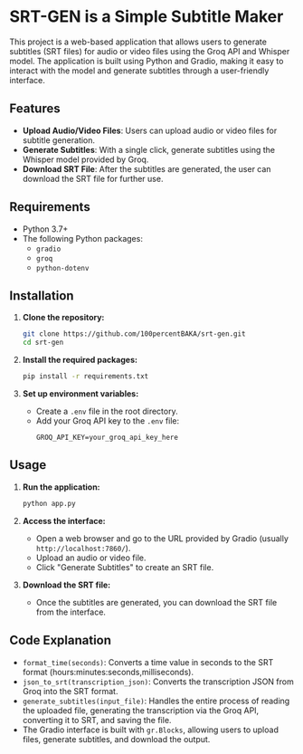 # SRT-GEN is a Simple Subtitle Maker

This project is a web-based application that allows users to generate subtitles (SRT files) for audio or video files using the Groq API and Whisper model. The application is built using Python and Gradio, making it easy to interact with the model and generate subtitles through a user-friendly interface.

## Features

- **Upload Audio/Video Files**: Users can upload audio or video files for subtitle generation.
- **Generate Subtitles**: With a single click, generate subtitles using the Whisper model provided by Groq.
- **Download SRT File**: After the subtitles are generated, the user can download the SRT file for further use.

## Requirements

- Python 3.7+
- The following Python packages:
  - `gradio`
  - `groq`
  - `python-dotenv`

## Installation

1. **Clone the repository:**
   ```bash
   git clone https://github.com/100percentBAKA/srt-gen.git
   cd srt-gen
   ```

2. **Install the required packages:**
   ```bash
   pip install -r requirements.txt
   ```

3. **Set up environment variables:**
   - Create a `.env` file in the root directory.
   - Add your Groq API key to the `.env` file:
     ```plaintext
     GROQ_API_KEY=your_groq_api_key_here
     ```

## Usage

1. **Run the application:**
   ```bash
   python app.py
   ```

2. **Access the interface:**
   - Open a web browser and go to the URL provided by Gradio (usually `http://localhost:7860/`).
   - Upload an audio or video file.
   - Click "Generate Subtitles" to create an SRT file.

3. **Download the SRT file:**
   - Once the subtitles are generated, you can download the SRT file from the interface.

## Code Explanation

- `format_time(seconds)`: Converts a time value in seconds to the SRT format (hours:minutes:seconds,milliseconds).
- `json_to_srt(transcription_json)`: Converts the transcription JSON from Groq into the SRT format.
- `generate_subtitles(input_file)`: Handles the entire process of reading the uploaded file, generating the transcription via the Groq API, converting it to SRT, and saving the file.
- The Gradio interface is built with `gr.Blocks`, allowing users to upload files, generate subtitles, and download the output.
